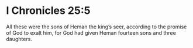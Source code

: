 # I Chronicles 25:5

All these were the sons of Heman the king’s seer, according to the promise of God to exalt him, for God had given Heman fourteen sons and three daughters.
